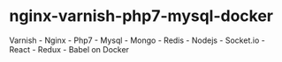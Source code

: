 # nginx-varnish-php7-mysql-docker
Varnish - Nginx - Php7 - Mysql - Mongo - Redis - Nodejs - Socket.io - React - Redux - Babel on Docker
